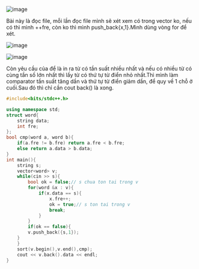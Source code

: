 ![image](https://github.com/Llam-a/Practice_Cpp/assets/115911041/b54b2d1b-921e-4ae1-ae8b-7aafb4d8f7de)

Bài này là đọc file, mỗi lần đọc file mình sẽ xét xem có trong vector ko, nếu có thì mình ++fre, còn ko thì mình push_back{x,1}.Mình dùng vòng for để xét.

![image](https://github.com/Llam-a/Practice_Cpp/assets/115911041/07db30d4-519a-4e98-927a-d05a9593e7e1)

![image](https://github.com/Llam-a/Practice_Cpp/assets/115911041/35089da1-ec85-4e0a-9573-7d7bca408c27)

Còn yêu cầu của để là in ra từ có tần suất nhiều nhất và nếu có nhiều từ có cùng tần số lớn nhất thì lấy từ có thứ tự từ điển nhỏ nhất.Thì mình làm comparator tần suất tăng dần và thứ tự từ điển giảm dần, để quy về 1 chỗ ở cuối.Sau đó thì chỉ cần cout back() là xong.

```cpp
#include<bits/stdc++.h>

using namespace std;
struct word{
    string data;
    int fre;
};
bool cmp(word a, word b){
    if(a.fre != b.fre) return a.fre < b.fre;
    else return a.data > b.data;
}
int main(){
    string s;
    vector<word> v;
    while(cin >> s){
        bool ok = false;// s chua ton tai trong v
        for(word &x : v){
            if(x.data == s){
                x.fre++;
                ok = true;// s ton tai trong v
                break;
            }
        }
        if(ok == false){
        v.push_back({s,1});
    }
    }
    sort(v.begin(),v.end(),cmp);
    cout << v.back().data << endl;
}
```

